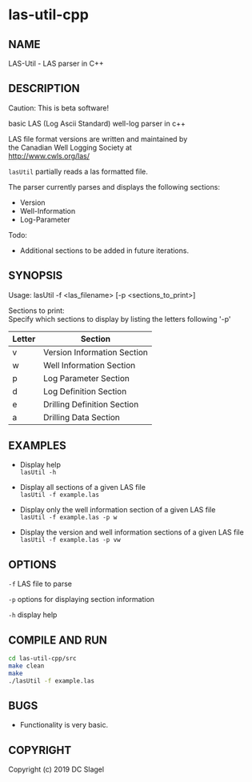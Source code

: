 # las-util-cpp
NAME
----
LAS-Util - LAS parser  in C++

DESCRIPTION
-----------
Caution: This is beta software!

basic LAS (Log Ascii Standard) well-log parser in c++

LAS file format versions are written and maintained by   
the Canadian Well Logging Society at    
http://www.cwls.org/las/


`lasUtil` partially reads a las formatted file. 

The parser currently parses and displays the following sections:
- Version
- Well-Information
- Log-Parameter

Todo:
- Additional sections to be added in future iterations.


SYNOPSIS
--------

Usage: lasUtil -f <las_filename> [-p <sections_to_print>]    
     
Sections to print:    
Specify which sections to display by listing the letters following '-p'    

|Letter  | Section  |
|--------|----------|
|v       | Version Information Section  |
|w       | Well Information Section  |
|p       | Log Parameter Section  |
|d       | Log Definition Section  |
|e       | Drilling Definition Section  |
|a       | Drilling Data Section  |


EXAMPLES
--------

* Display help   
`lasUtil -h`

* Display all sections of a given LAS file    
`lasUtil -f example.las`

* Display only the well information section of a given LAS file    
`lasUtil -f example.las -p w`

* Display the version and well information sections of a given LAS file    
`lasUtil -f example.las -p vw`


OPTIONS
-------

`-f`
  LAS file to parse

`-p`
  options for displaying section information

`-h`
  display help

COMPILE AND RUN
---------------

```bash
cd las-util-cpp/src  
make clean
make  
./lasUtil -f example.las  
```

BUGS
----

- Functionality is very basic. 


COPYRIGHT
------

Copyright (c) 2019 DC Slagel

